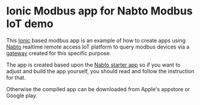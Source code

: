 # Ionic Modbus app for Nabto Modbus IoT demo

This [Ionic](http://ionicframework.com) based modbus app is an example of how to create apps using [Nabto](https://www.nabto.com/?p=4156) realtime remote access IoT platform to query modbus devices via a [gateway](https://github.com/nabto/modbus-demo-gateway) created for this specific purpose.

The app is created based upon the [Nabto starter app](https://github.com/nabto/ionic-starter-nabto) so if you want to adjust and build the app yourself, you should read and follow the instruction for that.

Otherwise the compiled app can be downloaded from Apple's appstore or Google play.

